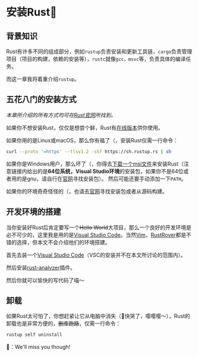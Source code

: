 # 安装Rust🦀

## 背景知识

Rust有许多不同的组成部分，例如`rustup`负责安装和更新工具链，`cargo`负责管理项目（项目的构建，依赖的安装等），`rustc`就像`gcc，msvc`等，负责具体的编译任务。

而这一章我将着重介绍`rustup`。

## 五花八门的安装方式

*本章所介绍的所有方式均可在[Rust官网](https://www.rust-lang.org/tools/install "🦀官网")所找到。*

如果你不想安装Rust，仅仅是想尝个鲜，Rust有[在线版本](https://play.rust-lang.org/?version=stable&mode=debug&edition=2021)供你使用。

如果你用的是Linux或macOS，那么你有福了（，安装Rust仅需一行命令：

```bash
curl --proto '=https' --tlsv1.2 -sSf https://sh.rustup.rs | sh
```

如果你是Windows用户，那么坏了（，你得去[下载一个msi文件](https://static.rust-lang.org/dist/rust-1.80.0-aarch64-pc-windows-msvc.msi)来安装Rust（注意链接内给出的是**64位系统，Visual Studio环境**的安装包，如果你不是64位或者用的是gnu，请自行在[官网](https://forge.rust-lang.org/infra/other-installation-methods.html#standalone-installers)寻找安装包）。
然后可能还要手动添加一下`PATH`。

如果你的环境奇奇怪怪的（，也请去[官网](https://forge.rust-lang.org/infra/other-installation-methods.html#standalone-installers)寻找安装包或者从源码构建。

## 开发环境的搭建

当你安装好Rust后肯定要写一个~~Hello World~~大项目，那么一个良好的开发环境是必不可少的，这里我是用的是[Visual Studio Code](https://code.visualstudio.com)。当然[Vim](https://www.vim.org)，[RustRover](https://www.jetbrains.com/rust/)都是不错的选择，但本文不会介绍他们的环境搭建。

首先去装一个[Visual Studio Code](https://code.visualstudio.com)（VSC的安装并不在本文所讨论的范围内）。

然后安装[rust-analyzer](https://marketplace.visualstudio.com/items?itemName=rust-lang.rust-analyzer)插件。

然后你就可以愉快的写代码了喵～

## 卸载

如果Rust太可怕了，你想赶紧让它从电脑中消失（🦀快哭了，嘤嘤嘤～），Rust的卸载也是非常方便的，~~删库跑路~~，仅需一行命令：

```bash
rustup self uninstall
```

🦀：We'll miss you though!
